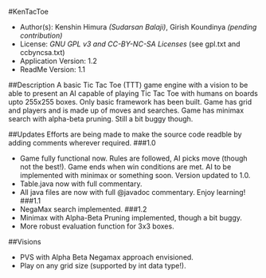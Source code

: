 #KenTacToe
* Author(s): Kenshin Himura *(Sudarsan Balaji)*, Girish Koundinya *(pending contribution)*
* License: *GNU GPL v3 and CC-BY-NC-SA Licenses* (see gpl.txt and ccbyncsa.txt)
* Application Version: 1.2
* ReadMe Version: 1.1

##Description
A basic Tic Tac Toe (TTT) game engine with a vision to be able to present an AI capable of playing Tic Tac Toe with humans on boards upto 255x255 boxes.
Only basic framework has been built.
Game has grid and players and is made up of moves and searches.
Game has minimax search with alpha-beta pruning. Still a bit buggy though.


##Updates
Efforts are being made to make the source code readble by adding comments wherever required.
###1.0
* Game fully functional now. Rules are followed, AI picks move (though not the best!). Game ends when win conditions are met. AI to be implemented with minimax or something soon. Version updated to 1.0.
* Table.java now with full commentary.
* All java files are now with full @javadoc commentary. Enjoy learning!
###1.1
* NegaMax search implemented.
###1.2
* Minimax with Alpha-Beta Pruning implemented, though a bit buggy.
* More robust evaluation function for 3x3 boxes.

##Visions
* PVS with Alpha Beta Negamax approach envisioned.
* Play on any grid size (supported by int data type!).